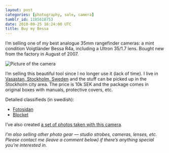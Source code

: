 ```yaml
---
layout: post
categories: [photography, sale, camera]
tumblr_id: 1185618753
date: 2010-09-25 16:24:00 UTC
title: Buy my Bessa
---
```


<p>I&#8217;m selling one of my best analogue 35mm rangefinder cameras: a mint condition Voigtländer Bessa R4a, including a Ultron 35/1.7 lens. Bought new from the factory in August of 2007.</p>

<p><img src="http://farm5.static.flickr.com/4149/5023456910_2455b489fe_z.jpg" alt="Picture of the camera"/></p>

<p>I&#8217;m selling this beautiful tool since I no longer use it (lack of time). I live in <a href="http://www.hitta.se/SearchCombi.aspx?SearchType=4&amp;UserControlSearchBlock:TextBoxWhere=11362">Vasastan, Stockholm, Sweden</a> and the stuff can be picked up in the Stockholm city area. The price is 10k SEK and the package comes in original boxes with manuals, protective covers, etc.</p>

<p>Detailed classifieds (in swedish):</p>

<ul>
<li><a href="http://www.fotosidan.se/classifieds/view.htm?ID=135623">Fotosidan</a></li>
<li><a href="http://www.blocket.se/stockholm/Kamera_Voigtlander_Bessa_R4a___Ultron_35_1_7_29735541.htm">Blocket</a></li>
</ul>
<p>I&#8217;ve also created <a href="http://www.flickr.com/photos/rsms/sets/72157625030146588">a set of photos taken with this camera</a>.</p>

<p><em>I&#8217;m also selling other photo gear — studio strobes, cameras, lenses, etc. Please contact me (leave a comment below) if there&#8217;s anything special you&#8217;re interested in.</em></p>